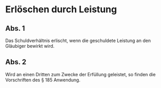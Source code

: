 # Erlöschen durch Leistung



## Abs. 1

 Das Schuldverhältnis erlischt, wenn die geschuldete Leistung an den Gläubiger bewirkt wird.

## Abs. 2

 Wird an einen Dritten zum Zwecke der Erfüllung geleistet, so finden die Vorschriften des § 185 Anwendung. 


